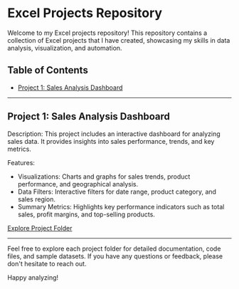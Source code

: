 # Excel Projects Repository

Welcome to my Excel projects repository! This repository contains a collection of Excel projects that I have created, showcasing my skills in data analysis, visualization, and automation.

## Table of Contents

- [Project 1: Sales Analysis Dashboard](#project-1-sales-analysis-dashboard)
---

## Project 1: Sales Analysis Dashboard

Description: This project includes an interactive dashboard for analyzing sales data. It provides insights into sales performance, trends, and key metrics.

Features:
- Visualizations: Charts and graphs for sales trends, product performance, and geographical analysis.
- Data Filters: Interactive filters for date range, product category, and sales region.
- Summary Metrics: Highlights key performance indicators such as total sales, profit margins, and top-selling products.

[Explore Project Folder](projects/project-1/)

---

Feel free to explore each project folder for detailed documentation, code files, and sample datasets. If you have any questions or feedback, please don't hesitate to reach out.

Happy analyzing!
